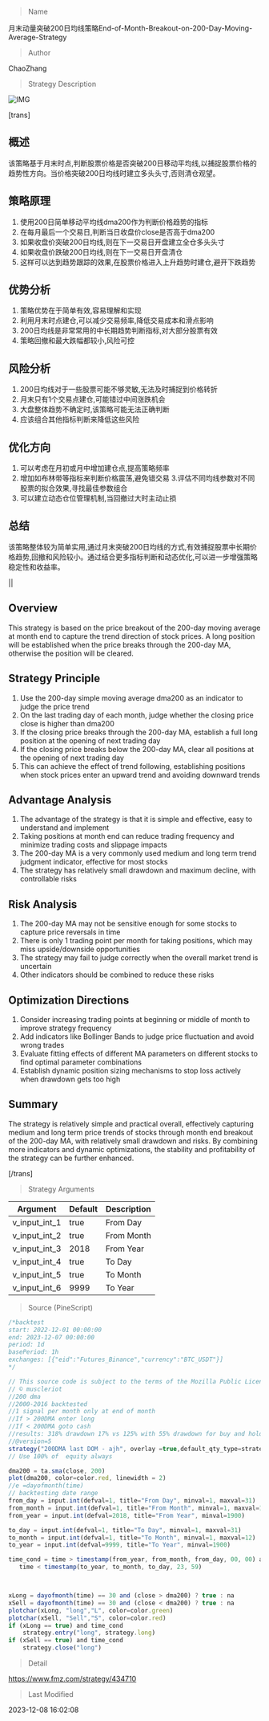 
> Name

月末动量突破200日均线策略End-of-Month-Breakout-on-200-Day-Moving-Average-Strategy

> Author

ChaoZhang

> Strategy Description

![IMG](https://www.fmz.com/upload/asset/112a19897a9066b8849.png)

[trans]

## 概述
该策略基于月末时点,判断股票价格是否突破200日移动平均线,以捕捉股票价格的趋势性方向。当价格突破200日均线时建立多头头寸,否则清仓观望。

## 策略原理
1. 使用200日简单移动平均线dma200作为判断价格趋势的指标
2. 在每月最后一个交易日,判断当日收盘价close是否高于dma200
3. 如果收盘价突破200日均线,则在下一交易日开盘建立全仓多头头寸
4. 如果收盘价跌破200日均线,则在下一交易日开盘清仓
5. 这样可以达到趋势跟踪的效果,在股票价格进入上升趋势时建仓,避开下跌趋势

## 优势分析
1. 策略优势在于简单有效,容易理解和实现
2. 利用月末时点建仓,可以减少交易频率,降低交易成本和滑点影响
3. 200日均线是非常常用的中长期趋势判断指标,对大部分股票有效
4. 策略回撤和最大跌幅都较小,风险可控

## 风险分析
1. 200日均线对于一些股票可能不够灵敏,无法及时捕捉到价格转折
2. 月末只有1个交易点建仓,可能错过中间涨跌机会
3. 大盘整体趋势不确定时,该策略可能无法正确判断
4. 应该组合其他指标判断来降低这些风险

## 优化方向  
1. 可以考虑在月初或月中增加建仓点,提高策略频率
2. 增加如布林带等指标来判断价格震荡,避免错交易
3.评估不同均线参数对不同股票的拟合效果,寻找最佳参数组合
4. 可以建立动态仓位管理机制,当回撤过大时主动止损

## 总结
该策略整体较为简单实用,通过月末突破200日均线的方式,有效捕捉股票中长期价格趋势,回撤和风险较小。通过结合更多指标判断和动态优化,可以进一步增强策略稳定性和收益率。

||


## Overview
This strategy is based on the price breakout of the 200-day moving average at month end to capture the trend direction of stock prices. A long position will be established when the price breaks through the 200-day MA, otherwise the position will be cleared.

## Strategy Principle  
1. Use the 200-day simple moving average dma200 as an indicator to judge the price trend
2. On the last trading day of each month, judge whether the closing price close is higher than dma200
3. If the closing price breaks through the 200-day MA, establish a full long position at the opening of next trading day
4. If the closing price breaks below the 200-day MA, clear all positions at the opening of next trading day
5. This can achieve the effect of trend following, establishing positions when stock prices enter an upward trend and avoiding downward trends

## Advantage Analysis
1. The advantage of the strategy is that it is simple and effective, easy to understand and implement
2. Taking positions at month end can reduce trading frequency and minimize trading costs and slippage impacts  
3. The 200-day MA is a very commonly used medium and long term trend judgment indicator, effective for most stocks
4. The strategy has relatively small drawdown and maximum decline, with controllable risks

## Risk Analysis
1. The 200-day MA may not be sensitive enough for some stocks to capture price reversals in time
2. There is only 1 trading point per month for taking positions, which may miss upside/downside opportunities
3. The strategy may fail to judge correctly when the overall market trend is uncertain
4. Other indicators should be combined to reduce these risks

## Optimization Directions
1. Consider increasing trading points at beginning or middle of month to improve strategy frequency
2. Add indicators like Bollinger Bands to judge price fluctuation and avoid wrong trades
3. Evaluate fitting effects of different MA parameters on different stocks to find optimal parameter combinations  
4. Establish dynamic position sizing mechanisms to stop loss actively when drawdown gets too high

## Summary
The strategy is relatively simple and practical overall, effectively capturing medium and long term price trends of stocks through month end breakout of the 200-day MA, with relatively small drawdown and risks. By combining more indicators and dynamic optimizations, the stability and profitability of the strategy can be further enhanced.

[/trans]

> Strategy Arguments



|Argument|Default|Description|
|----|----|----|
|v_input_int_1|true|From Day|
|v_input_int_2|true|From Month|
|v_input_int_3|2018|From Year|
|v_input_int_4|true|To Day|
|v_input_int_5|true|To Month|
|v_input_int_6|9999|To Year|


> Source (PineScript)

``` javascript
/*backtest
start: 2022-12-01 00:00:00
end: 2023-12-07 00:00:00
period: 1d
basePeriod: 1h
exchanges: [{"eid":"Futures_Binance","currency":"BTC_USDT"}]
*/

// This source code is subject to the terms of the Mozilla Public License 2.0 at https://mozilla.org/MPL/2.0/
// © muscleriot
//200 dma
//2000-2016 backtested 
//1 signal per month only at end of month
//If > 200DMA enter long
//If < 200DMA goto cash
//results: 318% drawdown 17% vs 125% with 55% drawdown for buy and hold
//@version=5
strategy("200DMA last DOM - ajh", overlay =true,default_qty_type=strategy.percent_of_equity, default_qty_value=100)
// Use 100% of  equity always

dma200 = ta.sma(close, 200)
plot(dma200, color=color.red, linewidth = 2)
//e =dayofmonth(time)
// backtesting date range
from_day = input.int(defval=1, title="From Day", minval=1, maxval=31)
from_month = input.int(defval=1, title="From Month", minval=1, maxval=12)
from_year = input.int(defval=2018, title="From Year", minval=1900)

to_day = input.int(defval=1, title="To Day", minval=1, maxval=31)
to_month = input.int(defval=1, title="To Month", minval=1, maxval=12)
to_year = input.int(defval=9999, title="To Year", minval=1900)

time_cond = time > timestamp(from_year, from_month, from_day, 00, 00) and 
   time < timestamp(to_year, to_month, to_day, 23, 59)



xLong = dayofmonth(time) == 30 and (close > dma200) ? true : na
xSell = dayofmonth(time) == 30 and (close < dma200) ? true : na
plotchar(xLong, "long","L", color=color.green)    
plotchar(xSell, "Sell","S", color=color.red)    
if (xLong == true) and time_cond
    strategy.entry("long", strategy.long)
if (xSell == true) and time_cond
    strategy.close("long")
```

> Detail

https://www.fmz.com/strategy/434710

> Last Modified

2023-12-08 16:02:08
